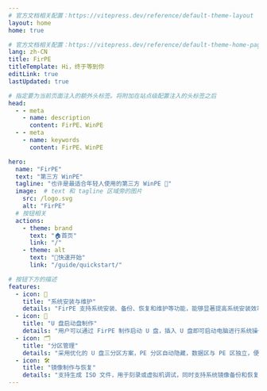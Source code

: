 ```yaml
---
# 官方文档相关配置：https://vitepress.dev/reference/default-theme-layout
layout: home
home: true

# 官方文档相关配置：https://vitepress.dev/reference/default-theme-home-page
lang: zh-CN
title: FirPE
titleTemplate: Hi，终于等到你
editLink: true
lastUpdated: true

# 指定要为当前页面注入的额外头标签。将附加在站点级配置注入的头标签之后
head:
  - - meta
    - name: description
      content: FirPE、WinPE
  - - meta
    - name: keywords
      content: FirPE、WinPE

hero:
  name: "FirPE"
  text: "第三方 WinPE"
  tagline: "也许是最适合年轻人使用的第三方 WinPE 🎉"
  image:  # text 和 tagline 区域旁的图片
    src: /logo.svg
    alt: "FirPE"
  # 按钮相关
  actions:
    - theme: brand
      text: "🏠首页"
      link: "/"      
    - theme: alt
      text: "🚀快速开始"
      link: "/guide/quickstart/"          

# 按钮下方的描述
features:
  - icon: 🧰
    title: "系统安装与维护"
    details: "FirPE 支持系统安装、备份、恢复和维护等功能，能够显著提高系统安装效率。"
  - icon: 💾
    title: "U 盘启动盘制作"
    details: "用户可以通过 FirPE 制作启动 U 盘，插入 U 盘即可启动电脑进行系统操作。"
  - icon: 🗂️
    title: "分区管理"
    details: "采用优化的 U 盘三分区方案，PE 分区自动隐藏，数据区与 PE 区独立，便于数据操作。"
  - icon: 🛠️
    title: "镜像制作与恢复"
    details: "支持生成 ISO 文件，用于刻录或虚拟机调试，同时支持系统镜像备份和恢复。"        
---
```


